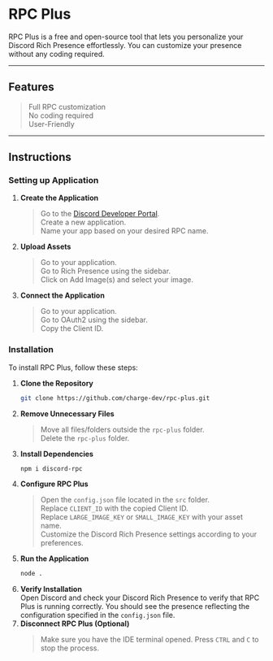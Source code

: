 # RPC Plus

RPC Plus is a free and open-source tool that lets you personalize your Discord Rich Presence effortlessly. You can customize your presence without any coding required.

---

## Features
> Full RPC customization<br>
> No coding required<br>
> User-Friendly

---

## Instructions

### Setting up Application

1. **Create the Application**
   > Go to the [Discord Developer Portal](https://discord.com/developers/applications).<br>
   > Create a new application.<br>
   > Name your app based on your desired RPC name.<br>
2. **Upload Assets**
   > Go to your application.<br>
   > Go to Rich Presence using the sidebar.<br>
   > Click on Add Image(s) and select your image.
3. **Connect the Application**
   > Go to your application.<br>
   > Go to OAuth2 using the sidebar.<br>
   > Copy the Client ID.<br>

### Installation

To install RPC Plus, follow these steps:

1. **Clone the Repository**
   ```bash
   git clone https://github.com/charge-dev/rpc-plus.git
   ```
2. **Remove Unnecessary Files**
   > Move all files/folders outside the `rpc-plus` folder.<br>
   > Delete the `rpc-plus` folder.
3. **Install Dependencies**
   ```bash
   npm i discord-rpc
   ```
4. **Configure RPC Plus**
   > Open the `config.json` file located in the `src` folder.<br>
   > Replace `CLIENT_ID` with the copied Client ID.<br>
   > Replace `LARGE_IMAGE_KEY` or `SMALL_IMAGE_KEY` with your asset name.<br>
   > Customize the Discord Rich Presence settings according to your preferences.
5. **Run the Application**
   ```bash
   node .
   ```
6. **Verify Installation**<br>
   Open Discord and check your Discord Rich Presence to verify that RPC Plus is running correctly. You should see the presence reflecting the configuration specified in the `config.json` file.
7. **Disconnect RPC Plus (Optional)**<br>
   > Make sure you have the IDE terminal opened.
   > Press `CTRL` and `C` to stop the process.
